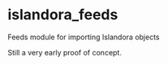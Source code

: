 islandora_feeds
===============

Feeds module for importing Islandora objects

Still a very early proof of concept.
